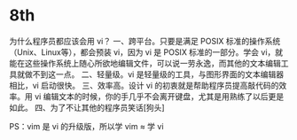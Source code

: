 # 8th

为什么程序员都应该会用 vi？ 一、跨平台。只要是满足 POSIX 标准的操作系统（Unix、Linux等），都会预装 vi，因为 vi 是 POSIX 标准的一部分。学会 vi，就能在这些操作系统上随心所欲地编辑文件，可以说一劳永逸，而其他的文本编辑工具就做不到这一点。 二、轻量级。vi 是轻量级的工具，与图形界面的文本编辑器相比，vi 启动很快。 三、效率高。设计 vi 的初衷就是帮助程序员提高敲代码的效率。用 vi 编辑文本的时候，你的手几乎不会离开键盘，尤其是用熟练了以后更是如此。 四、为了不让其他的程序员笑话\[狗头\]

PS：vim 是 vi 的升级版，所以学 vim ≈ 学 vi

